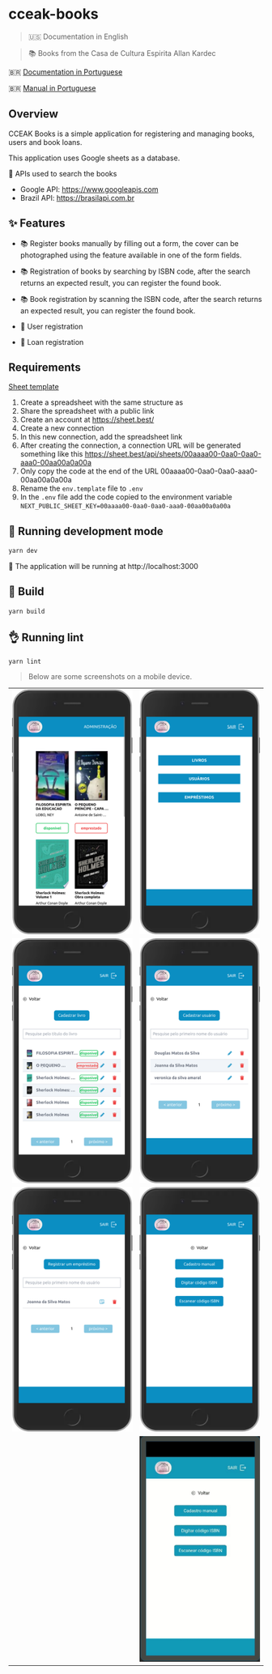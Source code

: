 # cceak-books
> 🇺🇸 Documentation in English

> 📚 Books from the Casa de Cultura Espirita Allan Kardec

🇧🇷 [Documentation in Portuguese](./docs/README_PT_BR.md)

🇧🇷 [Manual in Portuguese](./docs/MANUAL_PT_BR.md)


## Overview

CCEAK Books is a simple application for registering and managing books, users and book loans.

This application uses Google sheets as a database.

📡 APIs used to search the books
- Google API: https://www.googleapis.com
- Brazil API: https://brasilapi.com.br

## ✨ Features
- 📚 Register books manually by filling out a form, the cover can be photographed using the feature available in one of the form fields.

- 📚 Registration of books by searching by ISBN code, after the search returns an expected result, you can register the found book.

- 📚 Book registration by scanning the ISBN code, after the search returns an expected result, you can register the found book.

- 🙅 User registration

- 🎁 Loan registration


## Requirements

<a href="./docs/sheets_template.xlsx" download>
    Sheet template
</a>

1. Create a spreadsheet with the same structure as
2. Share the spreadsheet with a public link
3. Create an account at https://sheet.best/
4. Create a new connection
5. In this new connection, add the spreadsheet link
6. After creating the connection, a connection URL will be generated something like this https://sheet.best/api/sheets/00aaaa00-0aa0-0aa0-aaa0-00aa00a0a00a
7. Only copy the code at the end of the URL 00aaaa00-0aa0-0aa0-aaa0-00aa00a0a00a
8. Rename the `env.template` file to `.env`
9. In the `.env` file add the code copied to the environment variable `NEXT_PUBLIC_SHEET_KEY=00aaaa00-0aa0-0aa0-aaa0-00aa00a0a00a`


## 🚀 Running development mode
```bash
yarn dev
```
🚀 The application will be running at http://localhost:3000

## 👷 Build
```bash
yarn build
```

## 👌 Running lint
```bash
yarn lint
```

> Below are some screenshots on a mobile device.

<table>
    <thead></thead>
    <tbody>
        <tr>
            <td>
                <img src="./docs/books-list.png" />
            </td>
            <td>
                <img src="./docs/admin.png" />
            </td>
        </tr>
        <tr>
            <td>
                <img src="./docs/admin-books.png" />
            </td>
            <td>
                <img src="./docs/admin-users.png" />
            </td>
        </tr>
        <tr>
            <td>
                <img src="./docs/admin-lends.png" />
            </td>
            <td>
                <img src="./docs/books-registration.png" />
            </td>
            </tr>
        </td>
        <td>
             <td>
                <img src="./docs/scanner.gif" />
            </td>
        </tr>
    </tbody>
</table>